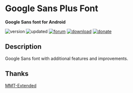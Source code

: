 # Google Sans Plus Font
**Google Sans font for Android**

![version](https://img.shields.io/badge/Version-2.1-brightgreen.svg) 
![updated](https://img.shields.io/badge/Updated-Mar_21,_2020-green.svg) 
[![forum](https://img.shields.io/badge/Forum-XDA-orange.svg)](https://forum.xda-developers.com/apps/magisk/font-headline-fonts-nongthaihoang-t3886349) 
[![download](https://img.shields.io/badge/Download-↓-yellow.svg)](https://github.com/nongthaihoang/google_sans_plus_font/releases)
[![donate](https://img.shields.io/badge/Donate-Paypal-blue.svg)](https://paypal.me/nongthaihoang)
 
## Description
Google Sans font with additional features and improvements.

## Thanks
[MMT-Extended](https://github.com/Zackptg5/MMT-Extended)

